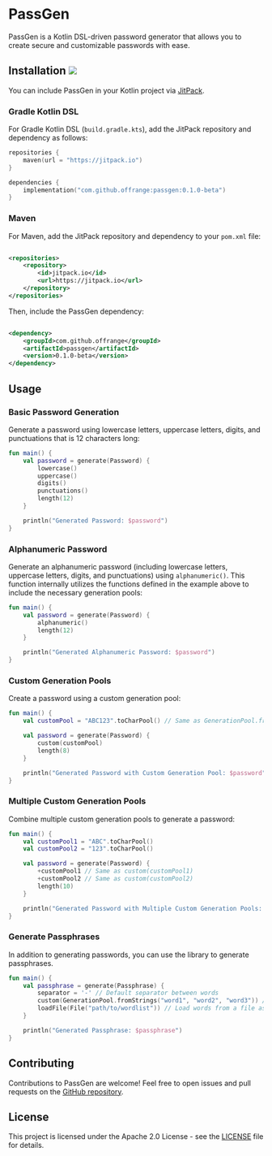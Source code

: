 # PassGen

PassGen is a Kotlin DSL-driven password generator that allows you to create secure and customizable passwords with ease.

## Installation [![](https://jitpack.io/v/OffRange/PassGen.svg)](https://jitpack.io/#OffRange/PassGen)

You can include PassGen in your Kotlin project via [JitPack](https://jitpack.io/#OffRange/PassGen).

### Gradle Kotlin DSL

For Gradle Kotlin DSL (`build.gradle.kts`), add the JitPack repository and dependency as follows:

```kotlin
repositories {
    maven(url = "https://jitpack.io")
}

dependencies {
    implementation("com.github.offrange:passgen:0.1.0-beta")
}
```

### Maven

For Maven, add the JitPack repository and dependency to your `pom.xml` file:

```xml

<repositories>
    <repository>
        <id>jitpack.io</id>
        <url>https://jitpack.io</url>
    </repository>
</repositories>
```

Then, include the PassGen dependency:

```xml

<dependency>
    <groupId>com.github.offrange</groupId>
    <artifactId>passgen</artifactId>
    <version>0.1.0-beta</version>
</dependency>
```

## Usage

### Basic Password Generation

Generate a password using lowercase letters, uppercase letters, digits, and punctuations that is 12 characters long:

```kotlin
fun main() {
    val password = generate(Password) {
        lowercase()
        uppercase()
        digits()
        punctuations()
        length(12)
    }

    println("Generated Password: $password")
}
```

### Alphanumeric Password

Generate an alphanumeric password (including lowercase letters, uppercase letters, digits, and punctuations)
using `alphanumeric()`. This function internally utilizes the functions defined in the example above to
include the necessary generation pools:

```kotlin
fun main() {
    val password = generate(Password) {
        alphanumeric()
        length(12)
    }

    println("Generated Alphanumeric Password: $password")
}
```

### Custom Generation Pools

Create a password using a custom generation pool:

```kotlin
fun main() {
    val customPool = "ABC123".toCharPool() // Same as GenerationPool.fromString("ABC1234")

    val password = generate(Password) {
        custom(customPool)
        length(8)
    }

    println("Generated Password with Custom Generation Pool: $password")
}
```

### Multiple Custom Generation Pools

Combine multiple custom generation pools to generate a password:

```kotlin
fun main() {
    val customPool1 = "ABC".toCharPool()
    val customPool2 = "123".toCharPool()

    val password = generate(Password) {
        +customPool1 // Same as custom(customPool1)
        +customPool2 // Same as custom(customPool2)
        length(10)
    }

    println("Generated Password with Multiple Custom Generation Pools: $password")
}
```

### Generate Passphrases

In addition to generating passwords, you can use the library to generate passphrases.

```kotlin
fun main() {
    val passphrase = generate(Passphrase) {
        separator = '-' // Default separator between words
        custom(GenerationPool.fromStrings("word1", "word2", "word3")) // Add custom words to the passphrase pool
        loadFile(File("path/to/wordlist")) // Load words from a file as entries in the passphrase pool
    }

    println("Generated Passphrase: $passphrase")
}
```

## Contributing

Contributions to PassGen are welcome! Feel free to open issues and pull requests on
the [GitHub repository](https://github.com/OffRange/PassGen).

## License

This project is licensed under the Apache 2.0 License - see the [LICENSE](LICENSE) file for details.
